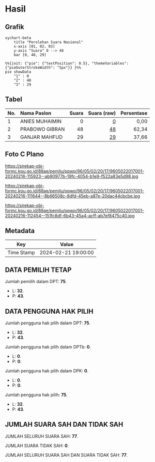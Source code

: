 # Hasil

## Grafik

```mermaid
xychart-beta
    title "Perolehan Suara Nasional"
    x-axis [01, 02, 03]
    y-axis "Suara" 0 --> 48
    bar [0, 48, 29]
```

```mermaid
%%{init: {"pie": {"textPosition": 0.5}, "themeVariables": {"pieOuterStrokeWidth": "5px"}} }%%
pie showData
    "1" : 0
    "2" : 48
    "3" : 29
```

## Tabel

| No. | Nama Paslon    | Suara | Suara (raw) | Persentase |
|:--- |:-------------- | -----:| -----------:| ----------:|
| 1   | ANIES MUHAIMIN | 0     | [0][p-1]    | 0,00       |
| 2   | PRABOWO GIBRAN | 48    | [48][p-2]   | 62,34      |
| 3   | GANJAR MAHFUD  | 29    | [29][p-3]   | 37,66      |


[p-1]: https://github.com/gigit-pemilu/pemilu-2024/blob/main/pilpres/hitung-suara/sub/96-papua-barat-daya/sub/05-maybrat/sub/02-aifat-utara/sub/2017-irata/sub/001-tps/sub/paslon-1.txt
[p-2]: https://github.com/gigit-pemilu/pemilu-2024/blob/main/pilpres/hitung-suara/sub/96-papua-barat-daya/sub/05-maybrat/sub/02-aifat-utara/sub/2017-irata/sub/001-tps/sub/paslon-2.txt
[p-3]: https://github.com/gigit-pemilu/pemilu-2024/blob/main/pilpres/hitung-suara/sub/96-papua-barat-daya/sub/05-maybrat/sub/02-aifat-utara/sub/2017-irata/sub/001-tps/sub/paslon-3.txt

## Foto C Plano

https://sirekap-obj-formc.kpu.go.id/88ae/pemilu/ppwp/96/05/02/20/17/9605022017001-20240216-115923--ab90977b-19fc-4054-b1e9-f522a83e5d98.jpg

https://sirekap-obj-formc.kpu.go.id/88ae/pemilu/ppwp/96/05/02/20/17/9605022017001-20240216-111644--8b66508c-8dfd-45eb-a87e-20dac44cbcbe.jpg

https://sirekap-obj-formc.kpu.go.id/88ae/pemilu/ppwp/96/05/02/20/17/9605022017001-20240216-112454--151fc8df-6b43-45a4-acff-ab7ef8475c40.jpg


## Metadata

| Key        | Value               |
| ---------- | ------------------- |
| Time Stamp | 2024-02-21 19:00:00 |


## DATA PEMILIH TETAP

Jumlah pemilih dalam DPT: **75**.
 * L: **32**.
 * P: **43**.

## DATA PENGGUNA HAK PILIH

Jumlah pengguna hak pilih dalam DPT: **75**.
 * L: **32**.
 * P: **43**.

Jumlah pengguna hak pilih dalam DPTb: **0**.
 * L: **0**.
 * P: **0**.

Jumlah pengguna hak pilih dalam DPK: **0**.
 * L: **0**.
 * P: **0**.

Jumlah pengguna hak pilih: **75**.
 * L: **32**.
 * P: **43**.

## JUMLAH SUARA SAH DAN TIDAK SAH

JUMLAH SELURUH SUARA SAH: **77**.

JUMLAH SUARA TIDAK SAH: **0**.

JUMLAH SELURUH SUARA SAH DAN SUARA TIDAK SAH: **77**.


